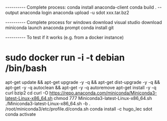 ---------- Complete process:
conda install anaconda-client
conda build . --output
anaconda login
anaconda upload -u sdot xxx.tar.bz2

---------- Complete process for windows
download visual studio
download miniconda
launch anaconda prompt
conda install git

---------- To test if it works (e.g. from a docker instance)
# sudo docker run -i -t debian /bin/bash
apt-get update && apt-get upgrade -y -q && apt-get dist-upgrade -y -q && apt-get -y -q autoclean && apt-get -y -q autoremove
apt-get install -y -q curl bzip2
cd
curl -O https://repo.anaconda.com/miniconda/Miniconda3-latest-Linux-x86_64.sh
chmod 777 Miniconda3-latest-Linux-x86_64.sh
./Miniconda3-latest-Linux-x86_64.sh -b
. /root/miniconda3/etc/profile.d/conda.sh
conda install -c hugo_lec sdot
conda activate


